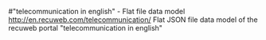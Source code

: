 #"telecommunication in english" - Flat file data model
http://en.recuweb.com/telecommunication/
Flat JSON file data model of the recuweb portal "telecommunication in english"
